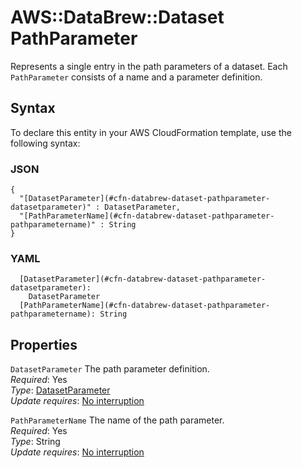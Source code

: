 # AWS::DataBrew::Dataset PathParameter<a name="aws-properties-databrew-dataset-pathparameter"></a>

Represents a single entry in the path parameters of a dataset\. Each `PathParameter` consists of a name and a parameter definition\.

## Syntax<a name="aws-properties-databrew-dataset-pathparameter-syntax"></a>

To declare this entity in your AWS CloudFormation template, use the following syntax:

### JSON<a name="aws-properties-databrew-dataset-pathparameter-syntax.json"></a>

```
{
  "[DatasetParameter](#cfn-databrew-dataset-pathparameter-datasetparameter)" : DatasetParameter,
  "[PathParameterName](#cfn-databrew-dataset-pathparameter-pathparametername)" : String
}
```

### YAML<a name="aws-properties-databrew-dataset-pathparameter-syntax.yaml"></a>

```
  [DatasetParameter](#cfn-databrew-dataset-pathparameter-datasetparameter):
    DatasetParameter
  [PathParameterName](#cfn-databrew-dataset-pathparameter-pathparametername): String
```

## Properties<a name="aws-properties-databrew-dataset-pathparameter-properties"></a>

`DatasetParameter` <a name="cfn-databrew-dataset-pathparameter-datasetparameter"></a>
The path parameter definition\.  
_Required_: Yes  
_Type_: [DatasetParameter](aws-properties-databrew-dataset-datasetparameter.md)  
_Update requires_: [No interruption](https://docs.aws.amazon.com/AWSCloudFormation/latest/UserGuide/using-cfn-updating-stacks-update-behaviors.html#update-no-interrupt)

`PathParameterName` <a name="cfn-databrew-dataset-pathparameter-pathparametername"></a>
The name of the path parameter\.  
_Required_: Yes  
_Type_: String  
_Update requires_: [No interruption](https://docs.aws.amazon.com/AWSCloudFormation/latest/UserGuide/using-cfn-updating-stacks-update-behaviors.html#update-no-interrupt)
